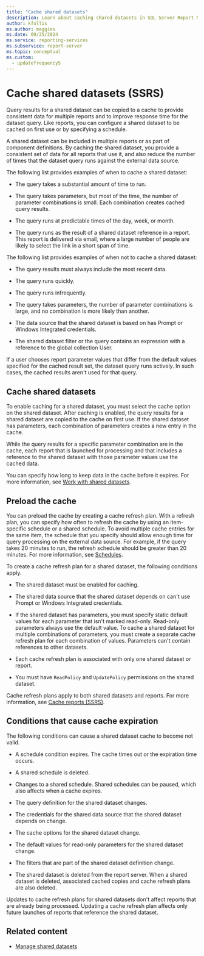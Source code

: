 ```yaml
---
title: "Cache shared datasets"
description: Learn about caching shared datasets in SQL Server Report Manager, which improves response time and provides consistent data for reports that use the dataset.
author: kfollis
ms.author: maggies
ms.date: 09/25/2024
ms.service: reporting-services
ms.subservice: report-server
ms.topic: conceptual
ms.custom:
  - updatefrequency5
---
```

# Cache shared datasets (SSRS)
  Query results for a shared dataset can be copied to a cache to provide consistent data for multiple reports and to improve response time for the dataset query. Like reports, you can configure a shared dataset to be cached on first use or by specifying a schedule.  
  
 A shared dataset can be included in multiple reports or as part of component definitions. By caching the shared dataset, you provide a consistent set of data for all reports that use it, and also reduce the number of times that the dataset query runs against the external data source.  
  
 The following list provides examples of when to cache a shared dataset:  
  
-   The query takes a substantial amount of time to run.  
  
-   The query takes parameters, but most of the time, the number of parameter combinations is small. Each combination creates cached query results.  
  
-   The query runs at predictable times of the day, week, or month.  
  
-   The query runs as the result of a shared dataset reference in a report. This report is delivered via email, where a large number of people are likely to select the link in a short span of time.
  
 The following list provides examples of when not to cache a shared dataset:  
  
-   The query results must always include the most recent data.  
  
-   The query runs quickly.  
  
-   The query runs infrequently.  
  
-   The query takes parameters, the number of parameter combinations is large, and no combination is more likely than another.  
  
-   The data source that the shared dataset is based on has Prompt or Windows Integrated credentials.  
  
-   The shared dataset filter or the query contains an expression with a reference to the global collection User.  
  
If a user chooses report parameter values that differ from the default values specified for the cached result set, the dataset query runs actively. In such cases, the cached results aren't used for that query.
  
## Cache shared datasets  
 To enable caching for a shared dataset, you must select the cache option on the shared dataset. After caching is enabled, the query results for a shared dataset are copied to the cache on first use. If the shared dataset has parameters, each combination of parameters creates a new entry in the cache.  
  
 While the query results for a specific parameter combination are in the cache, each report that is launched for processing and that includes a reference to the shared dataset with those parameter values use the cached data.  
  
 You can specify how long to keep data in the cache before it expires. For more information, see [Work with shared datasets](../../reporting-services/work-with-shared-datasets-web-portal.md).  
  
## Preload the cache  
 You can preload the cache by creating a cache refresh plan. With a refresh plan, you can specify how often to refresh the cache by using an item-specific schedule or a shared schedule. To avoid multiple cache entries for the same item, the schedule that you specify should allow enough time for query processing on the external data source. For example, if the query takes 20 minutes to run, the refresh schedule should be greater than 20 minutes. For more information, see [Schedules](../../reporting-services/subscriptions/schedules.md).  
  
 To create a cache refresh plan for a shared dataset, the following conditions apply.  
  
-   The shared dataset must be enabled for caching.  
  
-   The shared data source that the shared dataset depends on can't use Prompt or Windows Integrated credentials.  
  
-   If the shared dataset has parameters, you must specify static default values for each parameter that isn't marked read-only. Read-only parameters always use the default value. To cache a shared dataset for multiple combinations of parameters, you must create a separate cache refresh plan for each combination of values. Parameters can't contain references to other datasets.  
  
-   Each cache refresh plan is associated with only one shared dataset or report.  
  
-   You must have `ReadPolicy` and `UpdatePolicy` permissions on the shared dataset.  
  
 Cache refresh plans apply to both shared datasets and reports. For more information, see [Cache reports &#40;SSRS&#41;](../../reporting-services/report-server/caching-reports-ssrs.md).  
  
## Conditions that cause cache expiration  
 The following conditions can cause a shared dataset cache to become not valid.  
  
-   A schedule condition expires. The cache times out or the expiration time occurs.  
  
-   A shared schedule is deleted.  
  
-   Changes to a shared schedule. Shared schedules can be paused, which also affects when a cache expires.  
  
-   The query definition for the shared dataset changes.  
  
-   The credentials for the shared data source that the shared dataset depends on change.  
  
-   The cache options for the shared dataset change.  
  
-   The default values for read-only parameters for the shared dataset change.  
  
-   The filters that are part of the shared dataset definition change.  
  
-   The shared dataset is deleted from the report server. When a shared dataset is deleted, associated cached copies and cache refresh plans are also deleted.  
  
 Updates to cache refresh plans for shared datasets don't affect reports that are already being processed. Updating a cache refresh plan affects only future launches of reports that reference the shared dataset.  
  
## Related content

- [Manage shared datasets](../../reporting-services/report-data/manage-shared-datasets.md)
